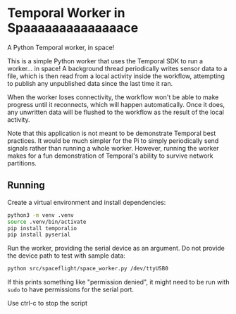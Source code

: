 # Temporal Worker in Spaaaaaaaaaaaaaace

A Python Temporal worker, in space!

This is a simple Python worker that uses the Temporal SDK to run a worker...
in space! A background thread periodically writes sensor data to a file, which
is then read from a local activity inside the workflow, attempting to publish
any unpublished data since the last time it ran.

When the worker loses connectivity, the workflow won't be able to make
progress until it reconnects, which will happen automatically. Once it does,
any unwritten data will be flushed to the workflow as the result of the local activity.

Note that this application is not meant to be demonstrate Temporal best practices.
It would be much simpler for the Pi to simply periodically send signals rather than
running a whole worker. However, running the worker makes for a fun demonstration of
Temporal's ability to survive network partitions.

## Running

Create a virtual environment and install dependencies:

```bash
python3 -m venv .venv
source .venv/bin/activate
pip install temporalio
pip install pyserial
```

Run the worker, providing the serial device as an argument. Do not provide the device path to
test with sample data:
```bash
python src/spaceflight/space_worker.py /dev/ttyUSB0
```

If this prints something like "permission denied", it might need to be run with `sudo` to have
permissions for the serial port.

Use ctrl-c to stop the script
